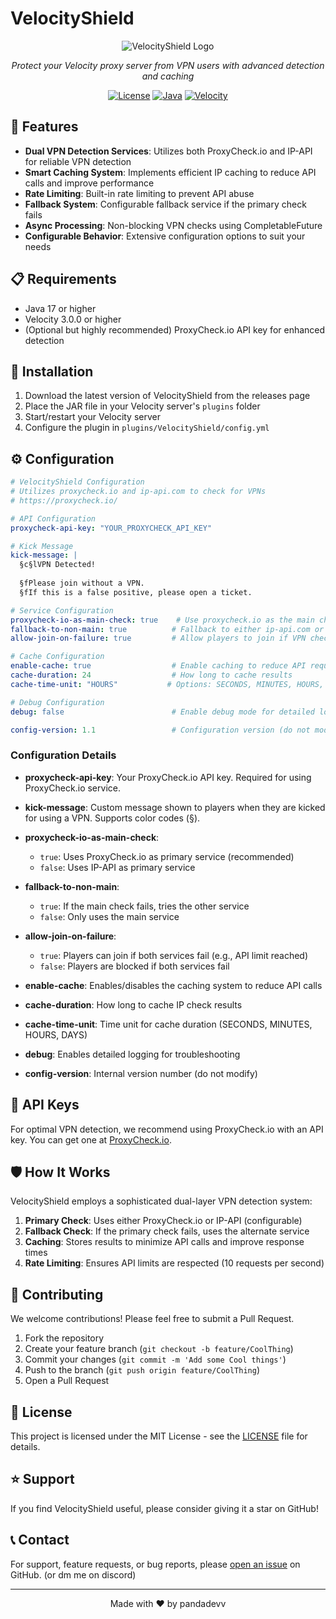 # VelocityShield

<div align="center">

![VelocityShield Logo](assets/logo.png)

*Protect your Velocity proxy server from VPN users with advanced detection and caching*

[![License](https://img.shields.io/github/license/jackh54/velocityshield)](LICENSE)
[![Java](https://img.shields.io/badge/Java-17%2B-orange)](https://adoptium.net/)
[![Velocity](https://img.shields.io/badge/Velocity-3.0.0%2B-blue)](https://velocitypowered.com/)

</div>

## 🚀 Features

- **Dual VPN Detection Services**: Utilizes both ProxyCheck.io and IP-API for reliable VPN detection
- **Smart Caching System**: Implements efficient IP caching to reduce API calls and improve performance
- **Rate Limiting**: Built-in rate limiting to prevent API abuse
- **Fallback System**: Configurable fallback service if the primary check fails
- **Async Processing**: Non-blocking VPN checks using CompletableFuture
- **Configurable Behavior**: Extensive configuration options to suit your needs

## 📋 Requirements

- Java 17 or higher
- Velocity 3.0.0 or higher
- (Optional but highly recommended) ProxyCheck.io API key for enhanced detection

## 🔧 Installation

1. Download the latest version of VelocityShield from the releases page
2. Place the JAR file in your Velocity server's `plugins` folder
3. Start/restart your Velocity server
4. Configure the plugin in `plugins/VelocityShield/config.yml`

## ⚙️ Configuration

```yaml
# VelocityShield Configuration
# Utilizes proxycheck.io and ip-api.com to check for VPNs
# https://proxycheck.io/

# API Configuration
proxycheck-api-key: "YOUR_PROXYCHECK_API_KEY"

# Kick Message
kick-message: |
  §c§lVPN Detected!
  
  §fPlease join without a VPN.
  §fIf this is a false positive, please open a ticket.

# Service Configuration
proxycheck-io-as-main-check: true    # Use proxycheck.io as the main check (recommended)
fallback-to-non-main: true          # Fallback to either ip-api.com or proxycheck.io if the main check fails
allow-join-on-failure: true         # Allow players to join if VPN check fails (e.g., API limit reached)

# Cache Configuration
enable-cache: true                  # Enable caching to reduce API requests (recommended)
cache-duration: 24                  # How long to cache results
cache-time-unit: "HOURS"           # Options: SECONDS, MINUTES, HOURS, DAYS

# Debug Configuration
debug: false                        # Enable debug mode for detailed logging

config-version: 1.1                 # Configuration version (do not modify)
```

### Configuration Details

- **proxycheck-api-key**: Your ProxyCheck.io API key. Required for using ProxyCheck.io service.
- **kick-message**: Custom message shown to players when they are kicked for using a VPN. Supports color codes (§).

- **proxycheck-io-as-main-check**: 
  - `true`: Uses ProxyCheck.io as primary service (recommended)
  - `false`: Uses IP-API as primary service

- **fallback-to-non-main**: 
  - `true`: If the main check fails, tries the other service
  - `false`: Only uses the main service

- **allow-join-on-failure**: 
  - `true`: Players can join if both services fail (e.g., API limit reached)
  - `false`: Players are blocked if both services fail

- **enable-cache**: Enables/disables the caching system to reduce API calls
- **cache-duration**: How long to cache IP check results
- **cache-time-unit**: Time unit for cache duration (SECONDS, MINUTES, HOURS, DAYS)

- **debug**: Enables detailed logging for troubleshooting
- **config-version**: Internal version number (do not modify)

## 🔑 API Keys

For optimal VPN detection, we recommend using ProxyCheck.io with an API key. You can get one at [ProxyCheck.io](https://proxycheck.io/).

## 🛡️ How It Works

VelocityShield employs a sophisticated dual-layer VPN detection system:

1. **Primary Check**: Uses either ProxyCheck.io or IP-API (configurable)
2. **Fallback Check**: If the primary check fails, uses the alternate service
3. **Caching**: Stores results to minimize API calls and improve response times
4. **Rate Limiting**: Ensures API limits are respected (10 requests per second)

## 🤝 Contributing

We welcome contributions! Please feel free to submit a Pull Request.

1. Fork the repository
2. Create your feature branch (`git checkout -b feature/CoolThing`)
3. Commit your changes (`git commit -m 'Add some Cool things'`)
4. Push to the branch (`git push origin feature/CoolThing`)
5. Open a Pull Request

## 📝 License

This project is licensed under the MIT License - see the [LICENSE](LICENSE) file for details.

## ⭐ Support

If you find VelocityShield useful, please consider giving it a star on GitHub!

## 📞 Contact

For support, feature requests, or bug reports, please [open an issue](../../issues) on GitHub. (or dm me on discord)

---

<div align="center">
Made with ❤️ by pandadevv
</div> 